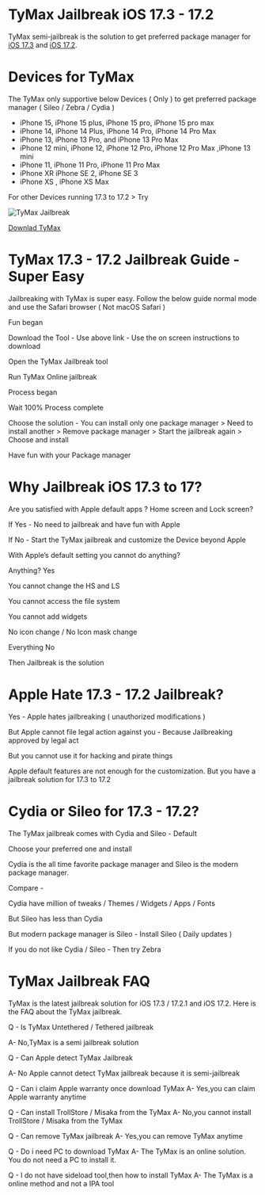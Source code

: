 # TyMax Jailbreak iOS 17.3 - 17.2


TyMax semi-jailbreak is the solution to get preferred package manager for [iOS 17.3](https://silzee.com/17.3/) and [iOS 17.2](https://silzee.com/17.2/).

# Devices for TyMax

The TyMax only supportive below Devices ( Only )  to get preferred package manager ( Sileo / Zebra / Cydia )


* iPhone 15, iPhone 15 plus, iPhone 15 pro, iPhone 15 pro max
* iPhone 14, iPhone 14 Plus, iPhone 14 Pro, iPhone 14 Pro Max
* iPhone 13, iPhone 13 Pro, and iPhone 13 Pro Max 
* iPhone 12 mini, iPhone 12, iPhone 12 Pro, iPhone 12 Pro Max ,iPhone 13 mini
* iPhone 11, iPhone 11 Pro, iPhone 11 Pro Max 
* iPhone XR iPhone SE 2, iPhone SE 3 
* iPhone XS , iPhone XS Max

For other Devices running 17.3 to 17.2  > Try 

![TyMax Jailbreak](https://silzee.com/17.2/assets/img/tymax172.png)

[Downlad TyMax](https://silzee.com/redirect/TyMax/)


# TyMax 17.3 - 17.2  Jailbreak Guide - Super Easy 

Jailbreaking with TyMax is super easy. Follow the below guide normal mode and use the Safari browser ( Not macOS Safari )

Fun began 

Download the Tool - Use above link - Use the on screen instructions to download

Open the TyMax Jailbreak tool 

Run TyMax Online jailbreak

Process began

Wait 100% Process complete

Choose the solution - You can install only one package manager  > Need to install another > Remove package manager > Start the jailbreak again > Choose and install

Have fun with your Package manager


# Why Jailbreak iOS 17.3 to 17?

Are you satisfied with Apple default apps ? Home screen and Lock screen?

If Yes - No need to jailbreak and have fun with Apple

If No - Start the TyMax jailbreak and customize the Device beyond Apple 

With Apple’s default setting you cannot do anything? 

Anything? Yes 

You cannot change the HS and LS

You cannot access the file system

You cannot add widgets 

No icon change / No Icon mask change

Everything No 

Then Jailbreak is the solution


# Apple Hate 17.3 - 17.2 Jailbreak?

Yes - Apple hates jailbreaking ( unauthorized modifications )

But Apple cannot file legal action against you - Because Jailbreaking approved by legal act

But you cannot use it for hacking and pirate things

Apple default features are not enough for the customization. But you have a  jailbreak solution for 17.3 to 17.2


# Cydia or Sileo for 17.3 - 17.2?

The TyMax jailbreak comes with Cydia and Sileo - Default 

Choose your preferred one and install 

Cydia is the all time favorite package manager and Sileo is the modern package manager.

Compare -

Cydia have million of tweaks / Themes / Widgets / Apps / Fonts 

But Sileo has less than Cydia

But modern package manager is Sileo - Install Sileo ( Daily updates )

If you do not like Cydia / Sileo - Then try Zebra 


# TyMax Jailbreak FAQ

TyMax is the latest jailbreak solution for iOS 17.3 / 17.2.1 and iOS 17.2. Here is the FAQ about the TyMax jailbreak.

Q -  Is TyMax Untethered / Tethered jailbreak


A-  No,TyMax is a semi jailbreak solution


Q -  Can Apple detect TyMax Jailbreak


A-  No Apple cannot detect TyMax jailbreak because it is semi-jailbreak

Q -  Can i claim Apple warranty once download TyMax
A-  Yes,you can claim Apple warranty anytime 

Q -  Can install TrollStore / Misaka from the TyMax
A-  No,you cannot install TrollStore / Misaka from the TyMax

Q -  Can remove TyMax jailbreak
A-  Yes,you can remove TyMax anytime

Q -  Do i need PC to download TyMax
A-  The TyMax is an online solution. You do not need a PC to install it.

Q -  I do not have sideload tool,then how to install TyMax
A-  The TyMax is a online method and not a IPA tool

